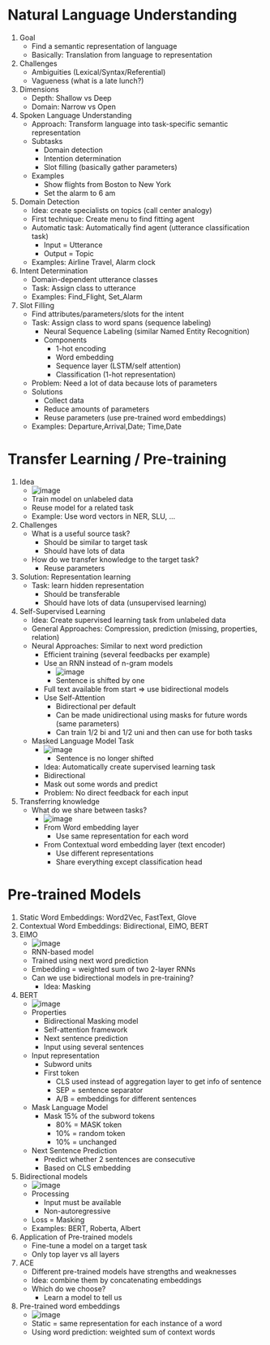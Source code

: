# Natural Language Understanding
1. Goal
    - Find a semantic representation of language
    - Basically: Translation from language to representation
1. Challenges
    - Ambiguities (Lexical/Syntax/Referential)
    - Vagueness (what is a late lunch?)
1. Dimensions
    - Depth: Shallow vs Deep
    - Domain: Narrow vs Open
1. Spoken Language Understanding
    - Approach: Transform language into task-specific semantic representation
    - Subtasks
        * Domain detection
        * Intention determination
        * Slot filling (basically gather parameters)
    - Examples
        * Show flights from Boston to New York
        * Set the alarm to 6 am
1. Domain Detection
    - Idea: create specialists on topics (call center analogy)
    - First technique: Create menu to find fitting agent
    - Automatic task: Automatically find agent (utterance classification task)
        * Input = Utterance
        * Output = Topic
    - Examples: Airline Travel, Alarm clock
1. Intent Determination
    - Domain-dependent utterance classes
    - Task: Assign class to utterance
    - Examples: Find\_Flight, Set\_Alarm
1. Slot Filling
    - Find attributes/parameters/slots for the intent
    - Task: Assign class to word spans (sequence labeling)
        * Neural Sequence Labeling (similar Named Entity Recognition)
        * Components
            + 1-hot encoding
            + Word embedding
            + Sequence layer (LSTM/self attention)
            + Classification (1-hot representation)
    - Problem: Need a lot of data because lots of parameters
    - Solutions
        * Collect data
        * Reduce amounts of parameters
        * Reuse parameters (use pre-trained word embeddings)
    - Examples: Departure,Arrival,Date; Time,Date



# Transfer Learning / Pre-training
1. Idea
    - ![image](images/traditional_vs_transfer_learning.png)
    - Train model on unlabeled data
    - Reuse model for a related task
    - Example: Use word vectors in NER, SLU, ...
1. Challenges
    - What is a useful source task?
        * Should be similar to target task
        * Should have lots of data
    - How do we transfer knowledge to the target task?
        * Reuse parameters
1. Solution: Representation learning
    - Task: learn hidden representation
        * Should be transferable
        * Should have lots of data (unsupervised learning)
1. Self-Supervised Learning
    - Idea: Create supervised learning task from unlabeled data
    - General Approaches: Compression, prediction (missing, properties, relation)
    - Neural Approaches: Similar to next word prediction
        * Efficient training (several feedbacks per example)
        * Use an RNN instead of n-gram models
            + ![image](images/unsupervised_sequence_labeling_rnn.png)
            + Sentence is shifted by one
        * Full text available from start => use bidirectional models
        * Use Self-Attention
            + Bidirectional per default
            + Can be made unidirectional using masks for future words (same parameters)
            + Can train 1/2 bi and 1/2 uni and then can use for both tasks
    - Masked Language Model Task
        * ![image](images/unsupervised_sequence_labeling_masking.png)
            + Sentence is no longer shifted
        * Idea: Automatically create supervised learning task
        * Bidirectional
        * Mask out some words and predict
        * Problem: No direct feedback for each input
1. Transferring knowledge
    - What do we share between tasks?
        * ![image](images/transfer_learning_shared_knowledge.png)
        * From Word embedding layer
            + Use same representation for each word
        * From Contextual word embedding layer (text encoder)
            + Use different representations
            + Share everything except classification head



# Pre-trained Models
1. Static Word Embeddings: Word2Vec, FastText, Glove
1. Contextual Word Embeddings: Bidirectional, EIMO, BERT
1. EIMO
    - ![image](images/model_eimo.png)
    - RNN-based model
    - Trained using next word prediction
    - Embedding = weighted sum of two 2-layer RNNs
    - Can we use bidirectional models in pre-training?
        * Idea: Masking
1. BERT
    - ![image](images/model_bert.png)
    - Properties
        * Bidirectional Masking model
        * Self-attention framework
        * Next sentence prediction
        * Input using several sentences
    - Input representation
        * Subword units
        * First token
            + CLS used instead of aggregation layer to get info of sentence
            + SEP = sentence separator
            + A/B = embeddings for different sentences
    - Mask Language Model
        * Mask 15% of the subword tokens
            + 80% = MASK token
            + 10% = random token
            + 10% = unchanged
    - Next Sentence Prediction
        * Predict whether 2 sentences are consecutive
        * Based on CLS embedding
1. Bidirectional models
    - ![image](images/bidirectional_pretraining.png)
    - Processing
        * Input must be available
        * Non-autoregressive
    - Loss = Masking
    - Examples: BERT, Roberta, Albert
1. Application of Pre-trained models
    - Fine-tune a model on a target task
    - Only top layer vs all layers
1. ACE
    - Different pre-trained models have strengths and weaknesses
    - Idea: combine them by concatenating embeddings
    - Which do we choose?
        * Learn a model to tell us
1. Pre-trained word embeddings
    - ![image](images/pretrained_word_embeddings.png)
    - Static = same representation for each instance of a word
    - Using word prediction: weighted sum of context words
